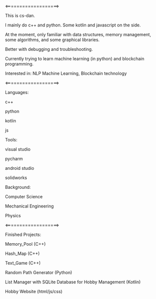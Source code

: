 <===================>


This is cs-dan.

I mainly do c++ and python. Some kotlin and javascript on the side.

At the moment, only familiar with data structures, memory management, some algorithms, and some graphical libraries. 

Better with debugging and troubleshooting. 

Currently trying to learn machine learning (in python) and blockchain programming. 

Interested in: NLP Machine Learning, Blockchain technology


<===================>


Languages: 

c++

python

kotlin

js 


Tools: 

visual studio

pycharm

android studio 

solidworks 


Background: 

Computer Science 

Mechanical Engineering 

Physics 


<===================>


Finished Projects: 

Memory_Pool (C++) 

Hash_Map (C++)

Text_Game (C++) 


Random Path Generator (Python) 


List Manager with SQLite Database for Hobby Management (Kotlin) 


Hobby Website (html/js/css) 
